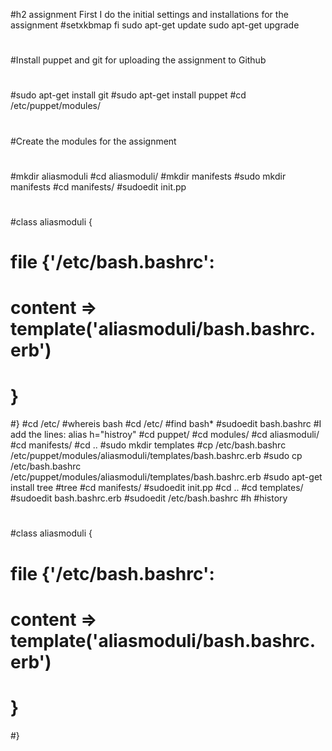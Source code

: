#h2 assignment
First I do the initial settings and installations for the assignment
#setxkbmap fi
sudo apt-get update
sudo apt-get upgrade
#
#Install puppet and git for uploading the assignment to Github
#
#sudo apt-get install git
#sudo apt-get install puppet
#cd /etc/puppet/modules/
#
#Create the modules for the assignment
#
#mkdir aliasmoduli
#cd aliasmoduli/
#mkdir manifests
#sudo mkdir manifests
#cd manifests/
#sudoedit init.pp
#
#class aliasmoduli {
#		file {'/etc/bash.bashrc':
#		content => template('aliasmoduli/bash.bashrc.erb')
#		}
#}
#cd /etc/
#whereis bash
#cd /etc/
#find bash*
#sudoedit bash.bashrc
#I add the lines: alias h="histroy" 
#cd puppet/
#cd modules/
#cd aliasmoduli/
#cd manifests/
#cd ..
#sudo mkdir templates
#cp /etc/bash.bashrc /etc/puppet/modules/aliasmoduli/templates/bash.bashrc.erb
#sudo cp /etc/bash.bashrc /etc/puppet/modules/aliasmoduli/templates/bash.bashrc.erb
#sudo apt-get install tree
#tree
#cd manifests/
#sudoedit init.pp
#cd ..
#cd templates/
#sudoedit bash.bashrc.erb 
#sudoedit /etc/bash.bashrc 
#h
#history
#
#
#
#
#
#
#
#
#class aliasmoduli {
#		file {'/etc/bash.bashrc':
#		content => template('aliasmoduli/bash.bashrc.erb')
#		}
#}
